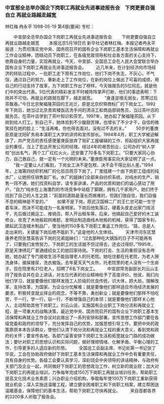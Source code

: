 ### 中宣部全总举办国企下岗职工再就业先进事迹报告会　下岗更要自强自立  再就业路越走越宽
林红梅  冉永平
1998-05-19
第4版(要闻)
专栏：

　　中宣部全总举办国企下岗职工再就业先进事迹报告会
　　下岗更要自强自立  再就业路越走越宽
　　本报北京5月18日讯 新华社记者林红梅、本报记者冉永平报道：为贯彻落实党中央、国务院召开的国有企业下岗职工基本生活保障和再就业工作会议精神，团结动员下岗职工，在各级党政领导和社会各方面的关心支持下，依靠自身的力量，实现再就业，今天，中宣部、全国总工会在人民大会堂联合举办国有企业下岗职工再就业先进事迹报告会。
　　近几年来，在计划经济向市场经济的转轨过程中，一批职工走下原有工作岗位，他们下岗不失志，不灰心，不气馁，通过自己的努力，重新走上了工作岗位，在新的岗位上做出了可喜的成绩，用自己的行动支持了改革，为下岗职工作出了榜样。今天做报告的5位同志，就是他们中的突出代表。5位代表的精彩发言不时被阵阵掌声打断，他们的事迹表明：下岗并不可怕，再就业的路就在脚下，越走越宽。
　　“身逢逆境无弱女，苦寒过后茶飘香。”今日北京聚福隆茶园的王兆兰，原是北京织带商标厂的下岗女工。1992年下岗后，她当过北京贵宾楼饭店洗手间的清洁工和商品部销售员，当过茶叶店的服务员，在茶叶店学到了茶叶知识和茶艺。1997年，她办起了聚福隆茶园。从下岗到给人打工，到自己干，她体验到不少酸甜苦辣，也增长了不少才干，自信的微笑挂在她的脸上：“生活再难，你也得去面对，没有过不去的关。”
　　50岁的董庚臣原是沈阳矿务局本溪职工大学的讲师和宣传部长。1994年4月，职工大学被迫解体了，共产党员的责任感使董庚臣放弃了局矿工报编辑的工作，担起组织大家再就业的重任，当上了宏达开发公司的经理。经过4年的艰苦创业，公司办的“树人学校”创出名气，两个工厂红红火火，还安置了70多名下岗职工。“只要大家同心协力，自己救自己，就一定有一个光明的未来。”董庚臣用事实向大家证明了这一点。
　　“我一定要让人们看到，下岗女工决不是包袱，决不会干得比别人差。”1994年，上海第四纺织机械厂的化验员蒋莎下岗了。厂里组建一个由下岗职工组成的纯水厂，让她担任销售副厂长。水厂的姐妹们全部来自纺织系统，对纯水的生产、销售一窍不通，她们找资料自学，请专家讲课，产品的优质和她们的诚心感动了用户，“自力”纯水在上海激烈的市场竞争中站稳了脚跟，拥有几千家用户。她们终于找到了自己的人生之路：“前面的道路是漫长而艰难的，但我们很自信，我们自强不息的精神是不变的。”
　　如果不是下岗，原武汉国棉二厂的王仁忠可能一生守着车床，而决不可能成为一名发明家。下岗后他失落过，硬着头皮走出家门找活干，先后做过搬运工、推销员、帮人开出租车等。后来，他搞起自己爱好的木工装修业，攻克了木地板起拱难题，发明出制造曲线木地板的机械，获得了国家专利，建起武汉连城木制品厂，使当地的150多名下岗职工重返工作岗位。“路，总是人走出来的，关键是下岗后绝不能趴下。”这是他的人生体验。
　　天津市河东区慧康养老院张慧英告诉下岗的兄弟姐妹们：“过去那种吃大锅饭的日子不可能再有了，只要我们发愤努力，下岗职工的生活就不但过得去，还会过得好。”1995年，原是天津绣花厂普通缝纫女工的她回家待岗。下岗的打击、生活的重担没有击垮她，她办起了专门接收生活不能自理老人的托老院。她吃住都在托老院，为老人擦洗身体，接屎接尿，洗衣做饭。去年夏天天气炎热，托老院里的老人没有一个生痱子。现在院里有21位老人，招聘了8名下岗女工。
　　中宣部常务副部长刘云山主持了报告会并在会上讲话，对五位代表的创业精神给予了高度评价。他说，我们向他们学习，就是要像他们那样发扬工人阶级的优良传统，识大体，顾大局，理解改革，支持改革，为国家、为企业分忧解难；就是要像他们那样适应市场经济发展的要求，积极转变就业择业的观念，不等不靠，勇创新业；就是要像他们那样不怕吃苦，干一行，学一行，钻一行，不断增强自己的本领；就是要像他们那样关心他人，主动帮助其他下岗职工。刘云山说，实施国有企业职工下岗分流和再就业工程，是一项重大的战略决策，最近党中央、国务院召开的国有企业下岗职工基本生活保障和再就业工作会议对此做出了一系列安排和部署。宣传思想工作部门要在各级党委和政府的领导下，充分发挥自己的优势，加强思想引导工作。要把中央的政策原原本本告诉群众，使他们认清下岗分流和再就业工程的重大意义，看到党和政府的关怀；要宣传各地、各部门妥善安排下岗职工生活和拓宽就业门路的成功做法；要针对职工的思想认识和实际问题，做好理顺情绪、化解矛盾、平衡心理的工作，引导更多的人适应新的形势。
　　全国总工会副主席、书记处第一书记张丁华说，工会在协助政府做好下岗职工基本生活保障和再就业工作中负有重要责任，具有自身的优势。各级工会要认真学习，深刻领会中央领导的讲话精神，与政府有关部门及企业一起，共同做好下岗职工的思想政治工作，树立新的就业观；加大对下岗职工的再就业培训，力争每年完成150万下岗职工再就业培训任务，帮助职工提高文化技术业务素质；兴办职业介绍机构，争取每年使100万下岗职工重新获得就业机会；深入实施送温暖工程，建立健全困难职工和下岗职工档案，建立帮困送温暖基金，保障他们的基本生活，帮助下岗职工尽快再就业。
　　来自首都各界的3200多人听取了报告会。
